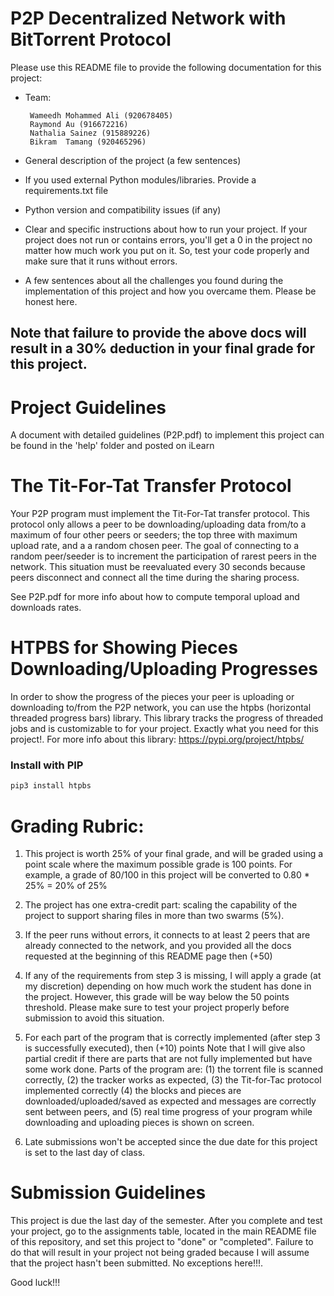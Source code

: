 # P2P Decentralized Network with BitTorrent Protocol

Please use this README file to provide the following documentation for this project:

* Team:

       Wameedh Mohammed Ali (920678405)
       Raymond Au (916672216)
       Nathalia Sainez (915889226)
       Bikram  Tamang (920465296)
       
* General description of the project (a few sentences)
* If you used external Python modules/libraries. Provide a requirements.txt file  
* Python version and compatibility issues (if any)
* Clear and specific instructions about how to run your project. If your project does not run or contains errors, you'll get a 0 in the project no matter how much work you put on it. So, test your code properly and make sure that it runs without errors.
* A few sentences about all the challenges you found during the implementation of this project and how you overcame them. Please be honest here. 

## Note that failure to provide the above docs will result in a 30% deduction in your final grade for this project. 

# Project Guidelines 

A document with detailed guidelines (P2P.pdf) to implement this project can be found in the 'help' folder and posted on iLearn

# The Tit-For-Tat Transfer Protocol

Your P2P program must implement the Tit-For-Tat transfer protocol. This protocol only allows a peer to be downloading/uploading
data from/to a maximum of four other peers or seeders; the top three with maximum upload rate, and a a random chosen peer. 
The goal of connecting to a random peer/seeder is to increment the participation of rarest peers in the network. This situation
must be reevaluated every 30 seconds because peers disconnect and connect all the time during the sharing process. 

See P2P.pdf for more info about how to compute temporal upload and downloads rates. 

# HTPBS for Showing Pieces Downloading/Uploading Progresses 

In order to show the progress of the pieces your peer is uploading or downloading to/from the P2P network, you can use the htpbs (horizontal threaded progress bars) library. This library tracks the progress of threaded jobs and is customizable to for your project. Exactly what you need for this project!. For more info about this library: https://pypi.org/project/htpbs/

### Install with PIP

```python 
pip3 install htpbs
```

# Grading Rubric: 

1. This project is worth 25% of your final grade, and will be graded using a point scale where the 
maximum possible grade is 100 points. For example, a grade of 80/100 in this project will be converted to 
0.80 * 25% = 20% of 25%

2. The project has one extra-credit part: scaling the capability of the project to support sharing files in 
more than two swarms (5%). 

3. If the peer runs without errors, it connects to at least 2 peers that are already connected to the 
network, and you provided all the docs requested at the beginning of this README page then (+50)

4. If any of the requirements from step 3 is missing, I will apply a grade (at my discretion) depending on how much 
work the student has done in the project. However, this grade will be way below the 50 points threshold. 
Please make sure to test your project properly before submission to avoid this situation. 

5. For each part of the program that is correctly implemented (after step 3 is successfully executed), then (+10) points
Note that I will give also partial credit if there are parts that are not fully implemented but have some work done. 
Parts of the program are: (1) the torrent file is scanned correctly, (2) the tracker works as expected, (3) the 
Tit-for-Tac protocol implemented correctly (4) the blocks
and pieces are downloaded/uploaded/saved as expected and messages are correctly sent between peers, and
(5) real time progress of your program while downloading and uploading pieces is shown on screen. 

7. Late submissions won't be accepted since the due date for this project is set to the last day of class.

# Submission Guidelines 

This project is due the last day of the semester. After you complete and test your project, go to the assignments table, 
located in the main README file of this repository, and set this project to "done" or "completed". 
Failure to do that will result in your project not being graded because I will assume that the project 
hasn't been submitted. No exceptions here!!!. 

Good luck!!!
  

 


    


